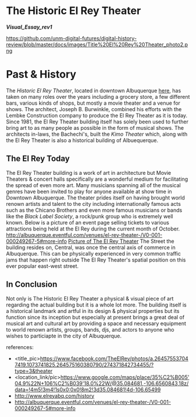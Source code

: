 # The Historic El Rey Theater
***Visual_Essay_rev1***

https://github.com/unm-digital-futures/digital-history-review/blob/master/docs/images/Title%20El%20Rey%20Theater_photo2.png
# **Past & History**
The *Historic El Rey Theater*, located in downtown Albuquerque [here](https://www.google.com/maps/place/35%C2%B005'04.9%22N+106%C2%B039'18.0%22W/@35.084681,-106.6560843,18z/data=!4m5!3m4!1s0x0:0x0!8m2!3d35.084681!4d-106.65499>), has taken on many roles over the years including a grocery store, a few different bars, various kinds of shops, but mostly a movie theater and a venue for shows. The architect, Joseph B. Burwinkle, combined his efforts with the Lembke Construction company to produce the El Rey Theater as it is today. Since 1981, the El Rey Theater building itself has solely been used to further bring art to as many people as possible in the form of musical shows. The architects in-laws, the Bachechi's, built the *Kimo Theater* which, along with the El Rey Theater is also a historical building of Albuequerque.


## **The El Rey Today**
The El Rey Theater building is a work of art in architecture but Movie Theaters & concert halls specifically are a wonderful medium for facilitating the spread of even more art. Many musicians spanning all of the musical genres have been invited to play for anyone available at show time in Downtown Albuquerque. The theater prides itself on having brought  world renown artists and talent to the city including internationally famous acts such as the Chicano Brothers and even more famous musicians or bands like the *Black Label Society*, a rock/punk group who is extremely well known.
Below is a picture of an event page selling tickets to various attractions being held at the El Rey during the current month of October.
http://albuquerque.eventful.com/venues/el-rey-theater-/V0-001-000249267-5#more-info
[Picture of The El Rey Theater](http://cinematreasures.org/theaters/743)
The Street the building resides on, Central, was once the central axis of commerce in Albuquerque. This can be physically experienced in very common traffic jams that happen right outside The El Rey Theater's spatial position on this ever popular east-west street. 

## **In Conclusion**
Not only is The Historic El Rey Theater a physical & visual piece of art regarding the actual building but it is a whole lot more. The building itself is a historical landmark and artful in its design & physical properties but its function since its inception but especially at present brings a great deal of musical art and cultural art by providing a space and necessary equipment to world renown artists, groups, bands, djs, and actors to anyone who wishes to particiapte in the city of Albuquerque.



references:
* <title_pic>https://www.facebook.com/TheElRey/photos/a.264575537047419.1073741825.264575160380790/274371842734455/?type=3&theater
* <location_link/pic>https://www.google.com/maps/place/35%C2%B005'04.9%22N+106%C2%B039'18.0%22W/@35.084681,-106.6560843,18z/data=!4m5!3m4!1s0x0:0x0!8m2!3d35.084681!4d-106.65499
* <history info>http://www.elreyabq.com/history
* <current events>http://albuquerque.eventful.com/venues/el-rey-theater-/V0-001-000249267-5#more-info